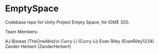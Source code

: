 # EmptySpace
Codebase repo for Unity Project Empty Space, for IGME 320.

Team Members:

AJ Biswas (TheOneAbis)\n
Curry Li (Curry-Li)
Evan Riley (EvanRiley1234)
Zander Herbert (ZanderHerbert)
